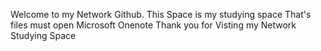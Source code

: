 Welcome to my Network Github.
This Space is my studying space
That's files must open Microsoft Onenote
Thank you for Visting my Network Studying Space

